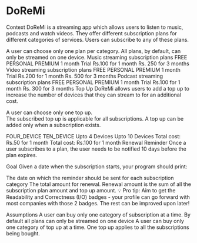# DoReMi

Context
 DoReMi is a streaming app which allows users to listen to music, podcasts and watch videos. They offer different subscription plans for different categories of services. Users can subscribe to any of these plans. 

 A user can choose only one plan per category. 
 All plans, by default, can only be streamed on one device. 
 Music streaming subscription plans 
FREE	PERSONAL	PREMIUM
 1 month Trial	 Rs.100 for 1 month	 Rs. 250 for 3 months
 Video streaming subscription plans 
FREE	PERSONAL	PREMIUM
 1 month Trial	 Rs.200 for 1 month	 Rs. 500 for 3 months
 Podcast streaming subscription plans 
FREE	PERSONAL	PREMIUM
 1 month Trial	 Rs.100 for 1 month	 Rs. 300 for 3 months
Top Up
 DoReMi allows users to add a top up to increase the number of devices that they can stream to for an additional cost.
 

 A user can choose only one top up.  
 The subscribed top up is applicable for all subscriptions. 
 A top up can be added only when a subscription exists.
 
FOUR_DEVICE	TEN_DEVICE
 Upto 4 Devices	 Upto 10 Devices
 Total cost: Rs.50 for 1 month	 Total cost: Rs.100 for 1 month
Renewal Reminder
 Once a user subscribes to a plan, the user needs to be notified 10 days before the plan expires. 

Goal
 Given a date when the subscription starts, your program should print: 
 

 The date on which the reminder should be sent for each subscription category 
 The total amount for renewal. Renewal amount is the sum of all the subscription plan amount and top up amount. 
 💡 Pro tip: Aim to get the Readability and Correctness (I/O) badges - your profile can go forward with most companies with those 2 badges. The rest can be improved upon later! 

Assumptions
 A user can buy only one category of subscription at a time. 
 By default all plans can only be streamed on one device 
 A user can buy only one category of top up at a time. 
 One top up applies to all the subscriptions being bought. 
